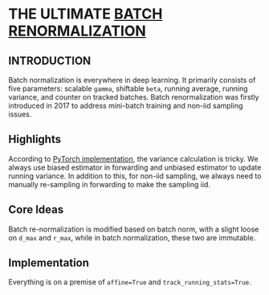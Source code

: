# THE ULTIMATE [BATCH RENORMALIZATION](https://arxiv.org/abs/1702.03275)

## INTRODUCTION

Batch normalization is everywhere in deep learning. It primarily consists of five parameters: 
scalable `gamma`,
shiftable `beta`,
running average,
running variance,
and counter on tracked batches.
Batch renormalization was firstly introduced in 2017 to address mini-batch training and non-iid sampling issues.

## Highlights

According to [PyTorch implementation](https://pytorch.org/docs/main/generated/torch.nn.BatchNorm2d.html#torch.nn.BatchNorm2d), the variance calculation is tricky. We always use biased estimator 
in forwarding and unbiased estimator to update running variance.
In addition to this, for non-iid sampling, we always need to manually re-sampling in forwarding to make the sampling iid.

## Core Ideas

Batch re-normalization is modified based on batch norm, with a slight loose on `d_max` and `r_max`,
while in batch normalization, these two are immutable.

## Implementation

Everything is on a premise of `affine=True` and `track_running_stats=True`.